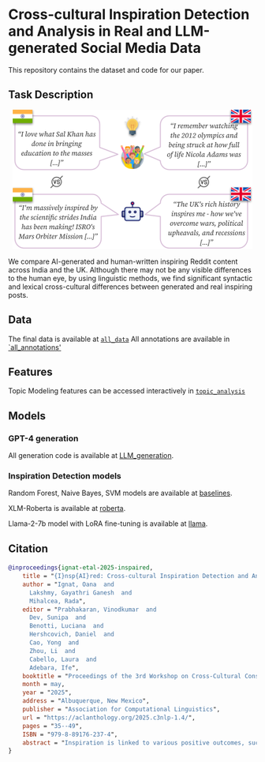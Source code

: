 Cross-cultural Inspiration Detection and Analysis in Real and LLM-generated Social Media Data
=================================================================================

This repository contains the dataset and code for our paper.

## Task Description

[//]: # (![img/main_idea.png]&#40;img/main_idea.png&#41;)

<p align="center" width="100%">
    <img src="img/main_idea.png">
</p>

We compare AI-generated and human-written inspiring Reddit content across India and the UK. 
Although there may not be any visible differences to the human eye, by using 
linguistic methods, we find significant syntactic and lexical cross-cultural differences 
between generated and real inspiring posts.

## Data

The final data is available at [`all_data`](data/all_data.csv)
All annotations are available in [`all_annotations'](data)

## Features

Topic Modeling features can be accessed interactively in [`topic_analysis`](topic_analysis)

## Models

### GPT-4 generation
All generation code is available at [LLM_generation](LLM_generation.py).

### Inspiration Detection models
Random Forest, Naive Bayes, SVM models are available at [baselines](baselines.ipynb).

XLM-Roberta is available at [roberta](xlm_roberta_multilabel.ipynb).

Llama-2-7b model with LoRA fine-tuning is available at [llama](llama.ipynb).

## Citation

```bibtex
@inproceedings{ignat-etal-2025-inspaired,
    title = "{I}nsp{AI}red: Cross-cultural Inspiration Detection and Analysis in Real and {LLM}-generated Social Media Data",
    author = "Ignat, Oana  and
      Lakshmy, Gayathri Ganesh  and
      Mihalcea, Rada",
    editor = "Prabhakaran, Vinodkumar  and
      Dev, Sunipa  and
      Benotti, Luciana  and
      Hershcovich, Daniel  and
      Cao, Yong  and
      Zhou, Li  and
      Cabello, Laura  and
      Adebara, Ife",
    booktitle = "Proceedings of the 3rd Workshop on Cross-Cultural Considerations in NLP (C3NLP 2025)",
    month = may,
    year = "2025",
    address = "Albuquerque, New Mexico",
    publisher = "Association for Computational Linguistics",
    url = "https://aclanthology.org/2025.c3nlp-1.4/",
    pages = "35--49",
    ISBN = "979-8-89176-237-4",
    abstract = "Inspiration is linked to various positive outcomes, such as increased creativity, productivity, and happiness. Although inspiration has great potential, there has been limited effort toward identifying content that is inspiring, as opposed to just engaging or positive. Additionally, most research has concentrated on Western data, with little attention paid to other cultures. This work is the first to study cross-cultural inspiration through machine learning methods. We aim to identify and analyze real and AI-generated cross-cultural inspiring posts. To this end, we compile and make publicly available the InspAIred dataset, which consists of 2,000 real inspiring posts, 2,000 real non-inspiring posts, and 2,000 generated inspiring posts evenly distributed across India and the UK. The real posts are sourced from Reddit, while the generated posts are created using the GPT-4 model. Using this dataset, we conduct extensive computational linguistic analyses to (1) compare inspiring content across cultures, (2) compare AI-generated inspiring posts to real inspiring posts, and (3) determine if detection models can accurately distinguish between inspiring content across cultures and data sources."
}
```
